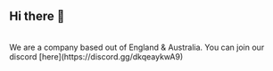 ## Hi there 👋
<br>
We are a company based out of England & Australia. You can join our discord [here](https://discord.gg/dkqeaykwA9)
